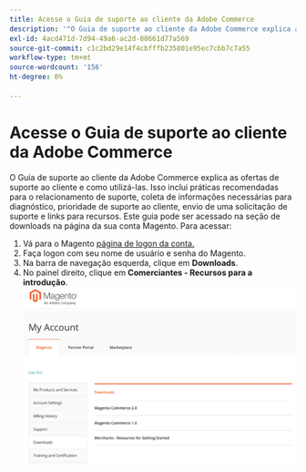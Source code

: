 ```yaml
---
title: Acesse o Guia de suporte ao cliente da Adobe Commerce
description: '"O Guia de suporte ao cliente da Adobe Commerce explica as ofertas de suporte ao cliente e como utilizá-las. Isso inclui práticas recomendadas para o relacionamento de suporte, coleta de informações necessárias para diagnóstico, prioridade de suporte ao cliente, envio de uma solicitação de suporte e links para recursos. Este guia pode ser acessado na seção de downloads na página da sua conta Magento. Para acessar o:'''
exl-id: 4acd471d-7d94-49a6-ac2d-80661d77a569
source-git-commit: c1c2bd29e14f4cbfffb235801e95ec7cbb7c7a55
workflow-type: tm+mt
source-wordcount: '156'
ht-degree: 0%

---
```


# Acesse o Guia de suporte ao cliente da Adobe Commerce

O Guia de suporte ao cliente da Adobe Commerce explica as ofertas de suporte ao cliente e como utilizá-las. Isso inclui práticas recomendadas para o relacionamento de suporte, coleta de informações necessárias para diagnóstico, prioridade de suporte ao cliente, envio de uma solicitação de suporte e links para recursos. Este guia pode ser acessado na seção de downloads na página da sua conta Magento. Para acessar:

1. Vá para o Magento [página de logon da conta.](https://account.magento.com/customer/account/login)
1. Faça logon com seu nome de usuário e senha do Magento.
1. Na barra de navegação esquerda, clique em **Downloads**.
1. No painel direito, clique em **Comerciantes - Recursos para a introdução**.  ![access_magento_commerce_customer_support_guide.png](assets/access_magento_commerce_customer_support_guide.png)
